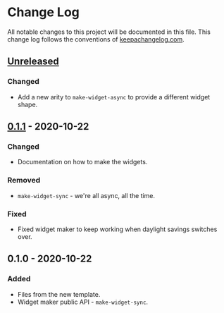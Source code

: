 # Change Log
All notable changes to this project will be documented in this file. This change log follows the conventions of [keepachangelog.com](http://keepachangelog.com/).

## [Unreleased]
### Changed
- Add a new arity to `make-widget-async` to provide a different widget shape.

## [0.1.1] - 2020-10-22
### Changed
- Documentation on how to make the widgets.

### Removed
- `make-widget-sync` - we're all async, all the time.

### Fixed
- Fixed widget maker to keep working when daylight savings switches over.

## 0.1.0 - 2020-10-22
### Added
- Files from the new template.
- Widget maker public API - `make-widget-sync`.

[Unreleased]: https://github.com/your-name/lab3/compare/0.1.1...HEAD
[0.1.1]: https://github.com/your-name/lab3/compare/0.1.0...0.1.1

